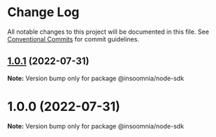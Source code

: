 # Change Log

All notable changes to this project will be documented in this file.
See [Conventional Commits](https://conventionalcommits.org) for commit guidelines.

## [1.0.1](https://github.com/InsoomniaApp/insoomnia/compare/@insoomnia/node-sdk@1.0.0...@insoomnia/node-sdk@1.0.1) (2022-07-31)

**Note:** Version bump only for package @insoomnia/node-sdk





# 1.0.0 (2022-07-31)

**Note:** Version bump only for package @insoomnia/node-sdk
